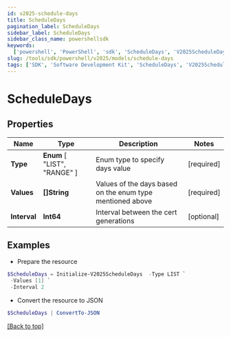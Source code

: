 ```yaml
---
id: v2025-schedule-days
title: ScheduleDays
pagination_label: ScheduleDays
sidebar_label: ScheduleDays
sidebar_class_name: powershellsdk
keywords:
  ['powershell', 'PowerShell', 'sdk', 'ScheduleDays', 'V2025ScheduleDays']
slug: /tools/sdk/powershell/v2025/models/schedule-days
tags: ['SDK', 'Software Development Kit', 'ScheduleDays', 'V2025ScheduleDays']
---
```


# ScheduleDays

## Properties

| Name | Type | Description | Notes |
| --- | --- | --- | --- |
| **Type** | **Enum** [ "LIST", "RANGE" ] | Enum type to specify days value | [required] |
| **Values** | **[]String** | Values of the days based on the enum type mentioned above | [required] |
| **Interval** | **Int64** | Interval between the cert generations | [optional] |

## Examples

- Prepare the resource

```powershell
$ScheduleDays = Initialize-V2025ScheduleDays  -Type LIST `
 -Values [1] `
 -Interval 2
```

- Convert the resource to JSON

```powershell
$ScheduleDays | ConvertTo-JSON
```

[[Back to top]](#)

